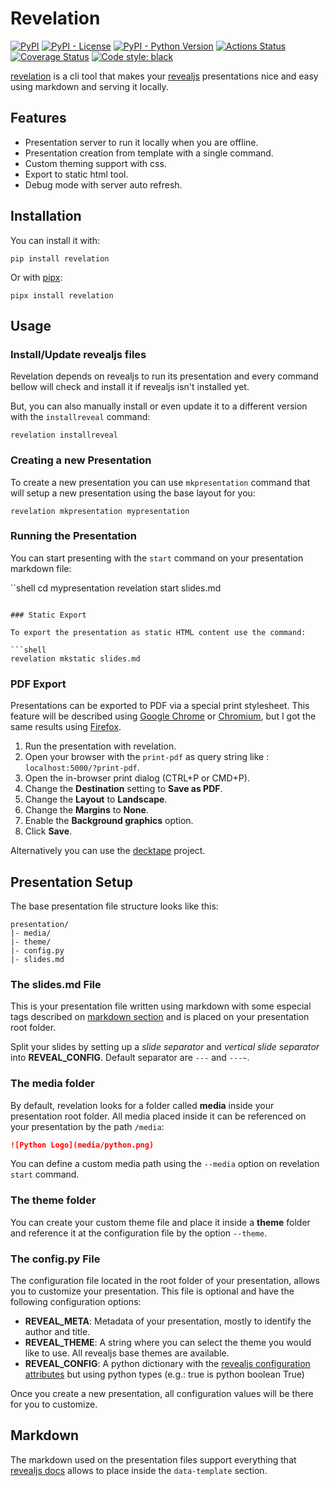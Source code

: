 # Revelation

[![PyPI](https://img.shields.io/pypi/v/revelation.svg)](https://pypi.org/project/revelation/)
[![PyPI - License](https://img.shields.io/pypi/l/revelation.svg)](https://pypi.org/project/revelation/)
[![PyPI - Python Version](https://img.shields.io/pypi/pyversions/revelation.svg)](https://pypi.org/project/revelation/)
[![Actions Status](https://github.com/humrochagf/revelation/workflows/CI/badge.svg)](https://github.com/humrochagf/revelation/actions)
[![Coverage Status](https://coveralls.io/repos/github/humrochagf/revelation/badge.svg?branch=main)](https://coveralls.io/github/humrochagf/revelation?branch=main)
[![Code style: black](https://img.shields.io/badge/code%20style-black-000000.svg)](https://github.com/ambv/black)

[revelation](https://github.com/humrochagf/revelation) is a cli tool that makes your [revealjs](https://github.com/hakimel/reveal.js) presentations nice and easy using markdown and serving it locally.

## Features

- Presentation server to run it locally when you are offline.
- Presentation creation from template with a single command.
- Custom theming support with css.
- Export to static html tool.
- Debug mode with server auto refresh.

## Installation

You can install it with:

```shell
pip install revelation
```

Or with [pipx](https://pypa.github.io/pipx/):

```shell
pipx install revelation
```

## Usage

### Install/Update revealjs files

Revelation depends on revealjs to run its presentation and every command bellow will check and install it if revealjs isn't installed yet.

But, you can also manually install or even update it to a different version with the `installreveal` command:

```shell
revelation installreveal
```

### Creating a new Presentation

To create a new presentation you can use `mkpresentation` command that will setup a new presentation using the base layout for you:

```shell
revelation mkpresentation mypresentation
```

### Running the Presentation

You can start presenting with the `start` command on your presentation markdown file:

``shell
cd mypresentation
revelation start slides.md
```

### Static Export

To export the presentation as static HTML content use the command:

```shell
revelation mkstatic slides.md
```

### PDF Export

Presentations can be exported to PDF via a special print stylesheet. This feature will be described using [Google Chrome](https://google.com/chrome) or [Chromium](https://www.chromium.org/Home), but I got the same results using [Firefox](https://www.mozilla.org/en-US/firefox/new/).

1. Run the presentation with revelation.
2. Open your browser with the `print-pdf` as query string like : `localhost:5000/?print-pdf`.
3. Open the in-browser print dialog (CTRL+P or CMD+P).
4. Change the **Destination** setting to **Save as PDF**.
5. Change the **Layout** to **Landscape**.
6. Change the **Margins** to **None**.
7. Enable the **Background graphics** option.
8. Click **Save**.

Alternatively you can use the [decktape](https://github.com/astefanutti/decktape) project.

## Presentation Setup

The base presentation file structure looks like this:

```
presentation/
|- media/
|- theme/
|- config.py
|- slides.md
```

### The slides.md File

This is your presentation file written using markdown with some especial tags described on [markdown section](#markdown) and is placed on your presentation root folder.

Split your slides by setting up a *slide separator* and *vertical slide separator* into **REVEAL_CONFIG**. Default separator are `---` and `---~`.

### The media folder

By default, revelation looks for a folder called **media** inside your presentation root folder. All media placed inside it can be referenced on your presentation by the path `/media`:

```md
![Python Logo](media/python.png)
```

You can define a custom media path using the `--media` option on revelation `start` command.

### The theme folder

You can create your custom theme file and place it inside a **theme** folder and reference it at the configuration file by the option `--theme`.

### The config.py File

The configuration file located in the root folder of your presentation, allows you to customize your presentation. This file is optional and have the following configuration options:

- **REVEAL_META**: Metadata of your presentation, mostly to identify the author and title.
- **REVEAL_THEME**: A string where you can select the theme you would like to use. All revealjs base themes are available.
- **REVEAL_CONFIG**: A python dictionary with the [revealjs configuration attributes](https://revealjs.com/config/) but using python types (e.g.: true is python boolean True)

Once you create a new presentation, all configuration values will be there for you to customize.

## Markdown

The markdown used on the presentation files support everything that [revealjs docs](https://revealjs.com/markdown/) allows to place inside the `data-template` section.
